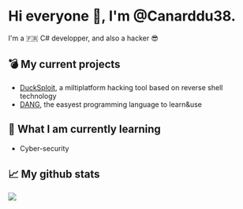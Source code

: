 # Hi everyone :wave:, I'm @Canarddu38.
 I'm a :fr: C# developper, and also a hacker :sunglasses:
 
## :bomb:  My current projects
- <a href="https://github.com/canarddu38/DUCKSPLOIT">DuckSploit</a>, a miltiplatform hacking tool based on reverse shell technology
- <a href="https://github.com/canarddu38/DANG">DANG</a>, the easyest programming language to learn&use
## :orange_book:  What I am currently learning
- Cyber-security

## :chart_with_upwards_trend: My github stats
<img src="https://github-readme-stats.vercel.app/api?username=canarddu38&theme=dark"/>
